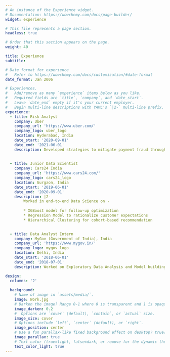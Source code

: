 ```yaml
---
# An instance of the Experience widget.
# Documentation: https://wowchemy.com/docs/page-builder/
widget: experience

# This file represents a page section.
headless: true

# Order that this section appears on the page.
weight: 40

title: Experience
subtitle:

# Date format for experience
#   Refer to https://wowchemy.com/docs/customization/#date-format
date_format: Jan 2006

# Experiences.
#   Add/remove as many `experience` items below as you like.
#   Required fields are `title`, `company`, and `date_start`.
#   Leave `date_end` empty if it's your current employer.
#   Begin multi-line descriptions with YAML's `|2-` multi-line prefix.
experience:
  - title: Risk Analyst
    company: Uber
    company_url: 'https://www.uber.com/'
    company_logo: uber_logo
    location: Hyderabad, India
    date_start: '2020-09-01'
    date_end: '2021-06-01'
    description: Developed strategies to mitigate payment fraud through Data Analysis and visualization.
    
        
  - title: Junior Data Scientist
    company: Cars24 India
    company_url: 'https://www.cars24.com/'
    company_logo: cars24_logo
    location: Gurgaon, India
    date_start: '2019-06-01'
    date_end: '2020-09-01'
    description: |2-
        Worked in end-to-end Data Science on -
        
        * XGBoost model for follow-up optimization
        * Regression Model to rationalize customer expectations
        * Hierarchical Clustering for cohort-based recommendation
        

  - title: Data Analyst Intern
    company: MyGov (Government of India), India
    company_url: 'https://www.mygov.in/'
    company_logo: mygov_logo
    location: Delhi, India
    date_start: '2018-06-01'
    date_end: '2018-07-01'
    description: Worked on Exploratory Data Analysis and Model building of the Twitter impact of politicians of India.

design:
  columns: '2'
  
  background:
    # Name of image in `assets/media/`.
    image: Work.jpg
    # Darken the image? Range 0-1 where 0 is transparent and 1 is opaque.
    image_darken: 0.2
    #  Options are `cover` (default), `contain`, or `actual` size.
    image_size: cover
    # Options include `left`, `center` (default), or `right`.
    image_position: center
    # Use a fun parallax-like fixed background effect on desktop? true/false
    image_parallax: true
    # Text color (true=light, false=dark, or remove for the dynamic theme color).
    text_color_light: true
---
```

